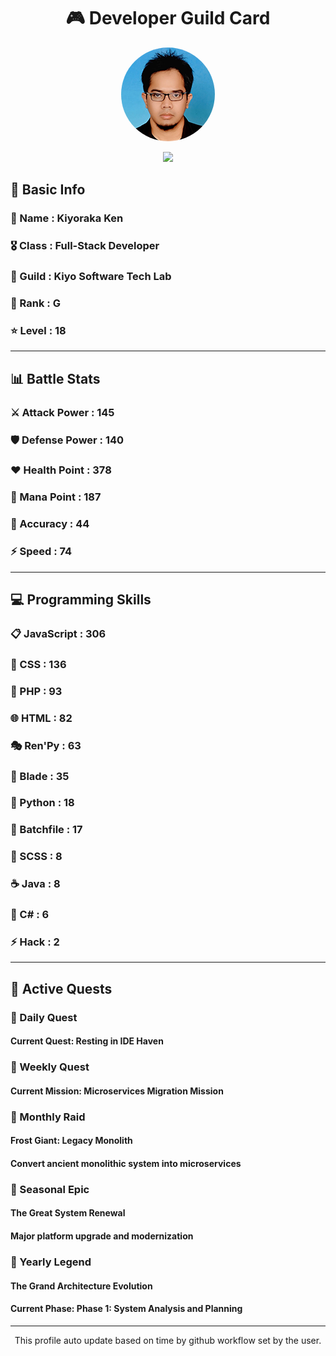 <div align="center">

# 🎮 Developer Guild Card

<!-- Replace with your profile image -->
<img src="./assets/profile.png" width="150" height="150" style="border-radius: 50%"/>

![](https://komarev.com/ghpvc/?username=Kiyoraka&style=flat)
</div>

##  📌 Basic Info
### 👤 Name : Kiyoraka Ken
### 🎖️ Class : Full-Stack Developer
### 🎪 Guild : Kiyo Software Tech Lab 
### 🔰 Rank : G 
### ⭐ Level : 18

---
## 📊 Battle Stats

### ⚔️ Attack Power  : 145 
### 🛡️ Defense Power : 140 
### ❤️ Health Point  : 378 
### 🔮 Mana Point    : 187 
### 🎯 Accuracy      : 44 
### ⚡ Speed         : 74

---
## 💻 Programming Skills

### 📋 JavaScript : 306
### 🎨 CSS : 136
### 🐘 PHP : 93
### 🌐 HTML : 82
### 🎭 Ren'Py : 63
### 📝 Blade : 35
### 🐍 Python : 18
### 📝 Batchfile : 17
### 💅 SCSS : 8
### ☕ Java : 8
### 🎯 C# : 6
### ⚡ Hack : 2

---
## 📜 Active Quests

### 🌅 Daily Quest

#### Current Quest: Resting in IDE Haven

### 📅 Weekly Quest
#### Current Mission: Microservices Migration Mission

### 🌙 Monthly Raid
#### Frost Giant: Legacy Monolith
#### Convert ancient monolithic system into microservices

### 🌠 Seasonal Epic
#### The Great System Renewal
#### Major platform upgrade and modernization

### 👑 Yearly Legend
#### The Grand Architecture Evolution
#### Current Phase: Phase 1: System Analysis and Planning

---
<div align="center">
  This profile auto update based on time by github workflow set by the user.
</div>